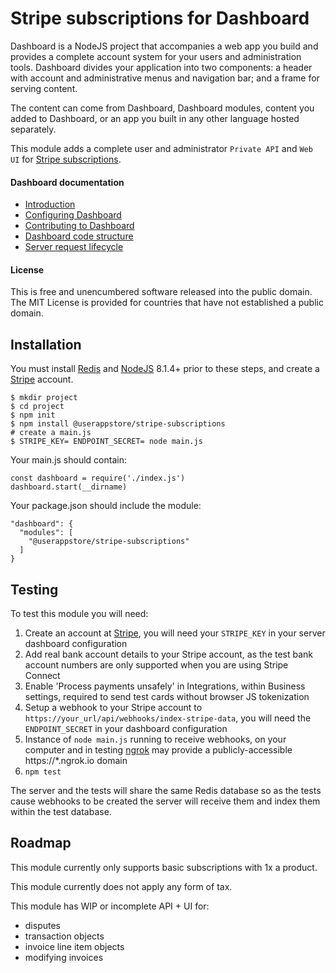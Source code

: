 # Stripe subscriptions for Dashboard
Dashboard is a NodeJS project that accompanies a web app you build and provides a complete account system for your users and administration tools.  Dashboard divides your application into two components: a header with account and administrative menus and navigation bar; and a frame for serving content.

The content can come from Dashboard, Dashboard modules, content you added to Dashboard, or an app you built in any other language hosted separately.

This module adds a complete user and administrator `Private API` and `Web UI` for [Stripe subscriptions](https://stripe.com).

#### Dashboard documentation
- [Introduction](https://github.com/userappstore/dashboard/wiki)
- [Configuring Dashboard](https://github.com/userappstore/dashboard/wiki/Configuring-Dashboard)
- [Contributing to Dashboard](https://github.com/userappstore/dashboard/wiki/Contributing-to-Dashboard)
- [Dashboard code structure](https://github.com/userappstore/dashboard/wiki/Dashboard-code-structure)
- [Server request lifecycle](https://github.com/userappstore/dashboard/wiki/Server-Request-Lifecycle)

#### License

This is free and unencumbered software released into the public domain.  The MIT License is provided for countries that have not established a public domain.

## Installation

You must install [Redis](https://redis.io) and [NodeJS](https://nodejs.org) 8.1.4+ prior to these steps, and create a [Stripe](https://stripe.com) account.

    $ mkdir project
    $ cd project
    $ npm init
    $ npm install @userappstore/stripe-subscriptions
    # create a main.js
    $ STRIPE_KEY= ENDPOINT_SECRET= node main.js

Your main.js should contain:

    const dashboard = require('./index.js')
    dashboard.start(__dirname)

Your package.json should include the module:

    "dashboard": {
      "modules": [
        "@userappstore/stripe-subscriptions"
      ]
    }

## Testing

To test this module you will need:

1. Create an account at [Stripe](https://stripe.com/), you will need your `STRIPE_KEY` in your server dashboard configuration
2. Add real bank account details to your Stripe account, as the test bank account numbers are only supported when you are using Stripe Connect
3. Enable 'Process payments unsafely' in Integrations, within Business settings, required to send test cards without browser JS tokenization
4. Setup a webhook to your Stripe account to `https://your_url/api/webhooks/index-stripe-data`, you will need the `ENDPOINT_SECRET` in your dashboard configuration
5. Instance of `node main.js` running to receive webhooks, on your computer and in testing [ngrok](https://ngrok.com) may provide a publicly-accessible https://*.ngrok.io domain
6. `npm test`

The server and the tests will share the same Redis database so as the tests cause webhooks to be created the server will receive them and index them within the test database.
    
## Roadmap

This module currently only supports basic subscriptions with 1x a product.

This module currently does not apply any form of tax.

This module has WIP or incomplete API + UI for:
- disputes
- transaction objects
- invoice line item objects
- modifying invoices
